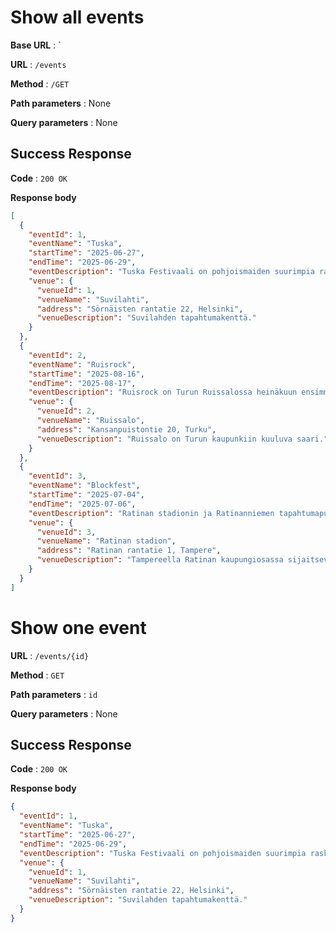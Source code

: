 # Show all events

**Base URL** : `

**URL** : `/events`

**Method** : `/GET`

**Path parameters** : None

**Query parameters** : None

## Success Response 

**Code** : `200 OK`

**Response body**

```json
[
  {
    "eventId": 1,
    "eventName": "Tuska",
    "startTime": "2025-06-27",
    "endTime": "2025-06-29",
    "eventDescription": "Tuska Festivaali on pohjoismaiden suurimpia raskaanmusiikin tapahtumia.",
    "venue": {
      "venueId": 1,
      "venueName": "Suvilahti",
      "address": "Sörnäisten rantatie 22, Helsinki",
      "venueDescription": "Suvilahden tapahtumakenttä."
    }
  },
  {
    "eventId": 2,
    "eventName": "Ruisrock",
    "startTime": "2025-08-16",
    "endTime": "2025-08-17",
    "eventDescription": "Ruisrock on Turun Ruissalossa heinäkuun ensimmäisenä viikonloppuna järjestettävä Suomen merkittävimpiin festivaaleihin kuuluva musiikkifestivaali.",
    "venue": {
      "venueId": 2,
      "venueName": "Ruissalo",
      "address": "Kansanpuistontie 20, Turku",
      "venueDescription": "Ruissalo on Turun kaupunkiin kuuluva saari."
    }
  },
  {
    "eventId": 3,
    "eventName": "Blockfest",
    "startTime": "2025-07-04",
    "endTime": "2025-07-06",
    "eventDescription": "Ratinan stadionin ja Ratinanniemen tapahtumapuiston alueella vuosittain järjestettävä Pohjoismaiden suurin hiphop-festivaali.",
    "venue": {
      "venueId": 3,
      "venueName": "Ratinan stadion",
      "address": "Ratinan rantatie 1, Tampere",
      "venueDescription": "Tampereella Ratinan kaupungiosassa sijaitseva stadion"
    }
  }
]
```

# Show one event

**URL** : `/events/{id}`

**Method** : `GET`

**Path parameters** : `id`

**Query parameters** : None

## Success Response

**Code** : `200 OK`

**Response body**

```json
{
  "eventId": 1,
  "eventName": "Tuska",
  "startTime": "2025-06-27",
  "endTime": "2025-06-29",
  "eventDescription": "Tuska Festivaali on pohjoismaiden suurimpia raskaanmusiikin tapahtumia.",
  "venue": {
    "venueId": 1,
    "venueName": "Suvilahti",
    "address": "Sörnäisten rantatie 22, Helsinki",
    "venueDescription": "Suvilahden tapahtumakenttä."
  }
}
```





